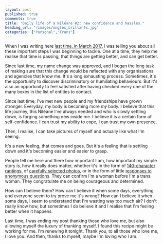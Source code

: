 ```yaml
---
layout: post
published: true
comments: true
title: "Daily life of a Niléane #2: new confidence and hassles."
headimg_url: "/images/ongles_brillants.jpg"
categories: ["Personal","Trans"]
---
```

When I was writing here [last time, in March 2017](/2017/03/12/dailylife-nileane-1.html), I was telling you about all these important steps I was beginning to tackle. One at a time, they help me realise that time is passing, that things are getting better, and can get better.

Since last time, my name change was approved, and I began the long task of making sure that this change would be reflected with any organisations and agencies that know me. It's a long exhausting process. Sometimes, it's the opportunity to discover discriminatory or humiliating behaviours. But it's also an opportunity to feel satisfied after having checked every one of the many boxes in the list of entities to contact.


Since last time, I've met new people and my friendships have grown stronger. Everyday, my body is becoming more *my* body. I believe that this life journey, this Niléane I've always needed and who is slowly settling down, is forging something new inside me. I believe it is a certain form of self-confidence. I can trust my ability to cope, I can trust my own presence.

Then, I realise, I can take pictures of myself and actually like what I'm seeing.

It's a new feeling, that comes and goes. But it's a feeling that is settling down and it's becoming easier and easier to grasp.

People tell me here and there how important I am, how important my simple story is, how it really does matter, whether it's in the form of [140-character rantings](https://twitter.com/Nildeala), of [carefully selected photos](https://instagram.com/Nildeala), or in the form of little [responses to anonymous questions](https://curiouscat.me/Nildeala). They can confirm I'm a woman before I'm a trans woman. They congratulate me on being courageous and determined.

How can I believe them? How can I believe it when some days, everything and everyone seem to try prove me it's wrong? How can I believe it when some days, I seem to understand that I'm wasting way too much air? I don't really know how, but sometimes I do believe it and I realise that I'm feeling better when it happens.

Last time, I was ending my post thanking those who love me, but also allowing myself the luxury of thanking myself. I found this recipe might be working for me. I'm renewing it tonight. Thank you, to all those who love me, I love you. And then, thanks to myself, maybe I'm loving who I am.
